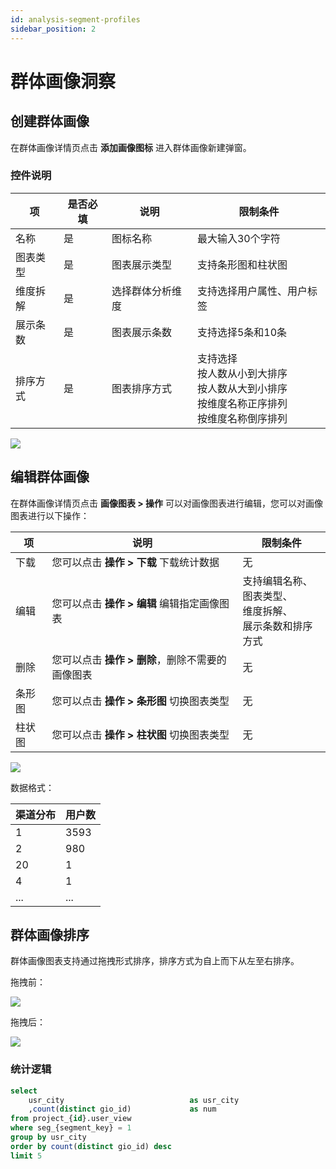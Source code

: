 ```yaml
---
id: analysis-segment-profiles
sidebar_position: 2
---
```


# 群体画像洞察

## 创建群体画像

在群体画像详情页点击 **添加画像图标** 进入群体画像新建弹窗。

### 控件说明

| 项 | 是否必填 | 说明 | 限制条件 |
| -- | -- | -- | -- |
| 名称 | 是 | 图标名称 | 最大输入30个字符 |
| 图表类型 | 是 | 图表展示类型 | 支持条形图和柱状图 |
| 维度拆解 | 是 | 选择群体分析维度 | 支持选择用户属性、用户标签 |
| 展示条数 | 是 | 图表展示条数 | 支持选择5条和10条 |
| 排序方式 | 是 | 图表排序方式 | 支持选择<br/>按人数从小到大排序<br/>按人数从大到小排序<br/>按维度名称正序排列<br/>按维度名称倒序排列 |

![](/img/用户洞察-群体画像-添加图表.png)

## 编辑群体画像

在群体画像详情页点击 **画像图表 > 操作** 可以对画像图表进行编辑，您可以对画像图表进行以下操作：

| 项   | 说明  | 限制条件 |
| -- | -- | -- |
| 下载 | 您可以点击 **操作 > 下载** 下载统计数据 | 无 |
| 编辑 | 您可以点击 **操作 > 编辑** 编辑指定画像图表 | 支持编辑名称、<br/>图表类型、<br/>维度拆解、<br/>展示条数和排序方式 |
| 删除 | 您可以点击 **操作 > 删除**，删除不需要的画像图表 | 无 |
| 条形图 | 您可以点击 **操作 > 条形图** 切换图表类型 | 无 |
| 柱状图 | 您可以点击 **操作 > 柱状图** 切换图表类型 | 无 |

![](/img/用户洞察-群体画像-画像图标-编辑.png)

数据格式：

| 渠道分布 | 用户数 |
| ------ | ----- |
| 1      | 3593  |
| 2      | 980   |
| 20     | 1     |
| 4      | 1     |
| ...    | ...   |

## 群体画像排序

群体画像图表支持通过拖拽形式排序，排序方式为自上而下从左至右排序。

拖拽前：

![](/img/用户洞察-群体画像-图表排序.png)

拖拽后：

![](/img/用户洞察-群体画像-图表排序-2.png)

### 统计逻辑

```sql
select
    usr_city                            as usr_city
    ,count(distinct gio_id)             as num
from project_{id}.user_view
where seg_{segment_key} = 1
group by usr_city
order by count(distinct gio_id) desc
limit 5
```